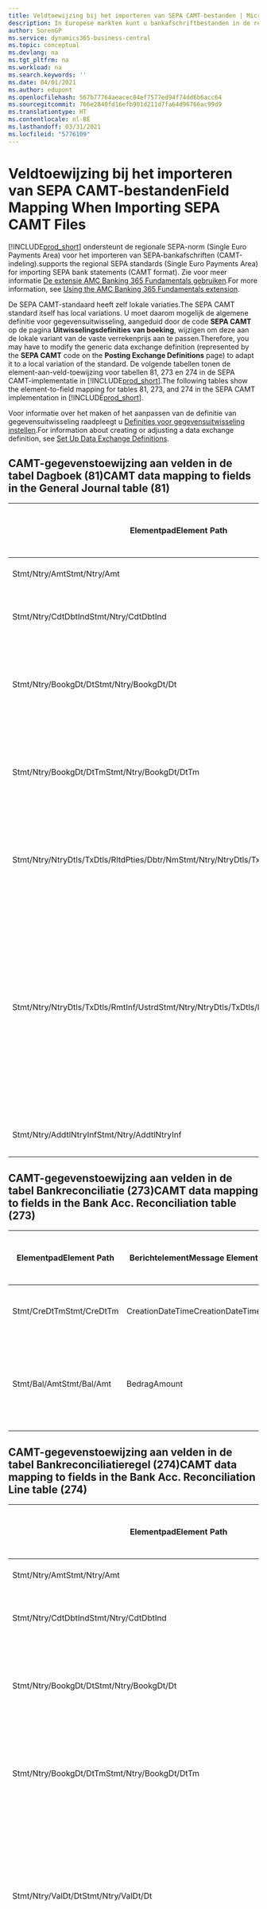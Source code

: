 ```yaml
---
title: Veldtoewijzing bij het importeren van SEPA CAMT-bestanden | Microsoft Docs
description: In Europese markten kunt u bankafschriftbestanden in de regionale SEPA-norm (Single Euro Payments Area) importeren.
author: SorenGP
ms.service: dynamics365-business-central
ms.topic: conceptual
ms.devlang: na
ms.tgt_pltfrm: na
ms.workload: na
ms.search.keywords: ''
ms.date: 04/01/2021
ms.author: edupont
ms.openlocfilehash: 567b77764aeacec84ef7577ed94f74dd6b6acc64
ms.sourcegitcommit: 766e2840fd16efb901d211d7fa64d96766ac99d9
ms.translationtype: HT
ms.contentlocale: nl-BE
ms.lasthandoff: 03/31/2021
ms.locfileid: "5776109"
---
```

# <a name="field-mapping-when-importing-sepa-camt-files"></a><span data-ttu-id="64500-103">Veldtoewijzing bij het importeren van SEPA CAMT-bestanden</span><span class="sxs-lookup"><span data-stu-id="64500-103">Field Mapping When Importing SEPA CAMT Files</span></span>
[!INCLUDE[prod_short](includes/prod_short.md)] <span data-ttu-id="64500-104">ondersteunt de regionale SEPA-norm (Single Euro Payments Area) voor het importeren van SEPA-bankafschriften (CAMT-indeling).</span><span class="sxs-lookup"><span data-stu-id="64500-104">supports the regional SEPA standards (Single Euro Payments Area) for importing SEPA bank statements (CAMT format).</span></span> <span data-ttu-id="64500-105">Zie voor meer informatie [De extensie AMC Banking 365 Fundamentals gebruiken](ui-extensions-amc-banking.md).</span><span class="sxs-lookup"><span data-stu-id="64500-105">For more information, see [Using the AMC Banking 365 Fundamentals extension](ui-extensions-amc-banking.md).</span></span>  

 <span data-ttu-id="64500-106">De SEPA CAMT-standaard heeft zelf lokale variaties.</span><span class="sxs-lookup"><span data-stu-id="64500-106">The SEPA CAMT standard itself has local variations.</span></span> <span data-ttu-id="64500-107">U moet daarom mogelijk de algemene definitie voor gegevensuitwisseling, aangeduid door de code **SEPA CAMT** op de pagina **Uitwisselingsdefinities van boeking**, wijzigen om deze aan de lokale variant van de vaste verrekenprijs aan te passen.</span><span class="sxs-lookup"><span data-stu-id="64500-107">Therefore, you may have to modify the generic data exchange definition (represented by the **SEPA CAMT** code on the **Posting Exchange Definitions** page) to adapt it to a local variation of the standard.</span></span> <span data-ttu-id="64500-108">De volgende tabellen tonen de element-aan-veld-toewijzing voor tabellen 81, 273 en 274 in de SEPA CAMT-implementatie in [!INCLUDE[prod_short](includes/prod_short.md)].</span><span class="sxs-lookup"><span data-stu-id="64500-108">The following tables show the element-to-field mapping for tables 81, 273, and 274 in the SEPA CAMT implementation in [!INCLUDE[prod_short](includes/prod_short.md)].</span></span>  

 <span data-ttu-id="64500-109">Voor informatie over het maken of het aanpassen van de definitie van gegevensuitwisseling raadpleegt u [Definities voor gegevensuitwisseling instellen](across-how-to-set-up-data-exchange-definitions.md).</span><span class="sxs-lookup"><span data-stu-id="64500-109">For information about creating or adjusting a data exchange definition, see [Set Up Data Exchange Definitions](across-how-to-set-up-data-exchange-definitions.md).</span></span>  

## <a name="camt-data-mapping-to-fields-in-the-general-journal-table-81"></a><span data-ttu-id="64500-110">CAMT-gegevenstoewijzing aan velden in de tabel Dagboek (81)</span><span class="sxs-lookup"><span data-stu-id="64500-110">CAMT data mapping to fields in the General Journal table (81)</span></span>  

|<span data-ttu-id="64500-111">Elementpad</span><span class="sxs-lookup"><span data-stu-id="64500-111">Element Path</span></span>|<span data-ttu-id="64500-112">Berichtelement</span><span class="sxs-lookup"><span data-stu-id="64500-112">Message Element</span></span>|<span data-ttu-id="64500-113">Gegevenssoort</span><span class="sxs-lookup"><span data-stu-id="64500-113">Data Type</span></span>|<span data-ttu-id="64500-114">Omschrijving</span><span class="sxs-lookup"><span data-stu-id="64500-114">Description</span></span>|<span data-ttu-id="64500-115">Identificatie voor een negatief teken</span><span class="sxs-lookup"><span data-stu-id="64500-115">Negative-Sign Identifier</span></span>|<span data-ttu-id="64500-116">Veldnr.</span><span class="sxs-lookup"><span data-stu-id="64500-116">Field No.</span></span>|<span data-ttu-id="64500-117">Veldnaam</span><span class="sxs-lookup"><span data-stu-id="64500-117">Field Name</span></span>|  
|------------------|---------------------|---------------|-----------------|-------------------------------|---------------|----------------|  
|<span data-ttu-id="64500-118">Stmt/Ntry/Amt</span><span class="sxs-lookup"><span data-stu-id="64500-118">Stmt/Ntry/Amt</span></span>|<span data-ttu-id="64500-119">Bedrag</span><span class="sxs-lookup"><span data-stu-id="64500-119">Amount</span></span>|<span data-ttu-id="64500-120">Decimaal</span><span class="sxs-lookup"><span data-stu-id="64500-120">Decimal</span></span>|<span data-ttu-id="64500-121">Het geldbedrag in de kaspost</span><span class="sxs-lookup"><span data-stu-id="64500-121">The amount of money in the cash entry</span></span>||<span data-ttu-id="64500-122">13</span><span class="sxs-lookup"><span data-stu-id="64500-122">13</span></span>|<span data-ttu-id="64500-123">Bedrag</span><span class="sxs-lookup"><span data-stu-id="64500-123">Amount</span></span>|  
|<span data-ttu-id="64500-124">Stmt/Ntry/CdtDbtInd</span><span class="sxs-lookup"><span data-stu-id="64500-124">Stmt/Ntry/CdtDbtInd</span></span>|<span data-ttu-id="64500-125">CreditDebitIndicator</span><span class="sxs-lookup"><span data-stu-id="64500-125">CreditDebitIndicator</span></span>|<span data-ttu-id="64500-126">Tekst</span><span class="sxs-lookup"><span data-stu-id="64500-126">Text</span></span>|<span data-ttu-id="64500-127">Geeft aan of de post een credit- of een debetpost is</span><span class="sxs-lookup"><span data-stu-id="64500-127">Indicates whether the entry is a credit or a debit entry</span></span>|<span data-ttu-id="64500-128">DBIT</span><span class="sxs-lookup"><span data-stu-id="64500-128">DBIT</span></span>|<span data-ttu-id="64500-129">13</span><span class="sxs-lookup"><span data-stu-id="64500-129">13</span></span>|<span data-ttu-id="64500-130">Bedrag</span><span class="sxs-lookup"><span data-stu-id="64500-130">Amount</span></span>|  
|<span data-ttu-id="64500-131">Stmt/Ntry/BookgDt/Dt</span><span class="sxs-lookup"><span data-stu-id="64500-131">Stmt/Ntry/BookgDt/Dt</span></span>|<span data-ttu-id="64500-132">Datum</span><span class="sxs-lookup"><span data-stu-id="64500-132">Date</span></span>|<span data-ttu-id="64500-133">Datum</span><span class="sxs-lookup"><span data-stu-id="64500-133">Date</span></span>|<span data-ttu-id="64500-134">De datum waarop een post wordt geboekt naar een rekening in de boeken van de rekeningservice</span><span class="sxs-lookup"><span data-stu-id="64500-134">The date when an entry is posted to an account on the account servicer's books</span></span>||<span data-ttu-id="64500-135">5</span><span class="sxs-lookup"><span data-stu-id="64500-135">5</span></span>|<span data-ttu-id="64500-136">Boekingsdatum</span><span class="sxs-lookup"><span data-stu-id="64500-136">Posting Date</span></span>|  
|<span data-ttu-id="64500-137">Stmt/Ntry/BookgDt/DtTm</span><span class="sxs-lookup"><span data-stu-id="64500-137">Stmt/Ntry/BookgDt/DtTm</span></span>|<span data-ttu-id="64500-138">DateTime</span><span class="sxs-lookup"><span data-stu-id="64500-138">DateTime</span></span>|<span data-ttu-id="64500-139">DateTime</span><span class="sxs-lookup"><span data-stu-id="64500-139">DateTime</span></span>|<span data-ttu-id="64500-140">De datum en tijd waarop een post wordt geboekt naar een rekening in de boeken van de rekeningservice</span><span class="sxs-lookup"><span data-stu-id="64500-140">The date and time when an entry is posted to an account on the account servicer's books</span></span>||<span data-ttu-id="64500-141">5</span><span class="sxs-lookup"><span data-stu-id="64500-141">5</span></span>|<span data-ttu-id="64500-142">Boekingsdatum</span><span class="sxs-lookup"><span data-stu-id="64500-142">Posting Date</span></span>|  
|<span data-ttu-id="64500-143">Stmt/Ntry/NtryDtls/TxDtls/RltdPties/Dbtr/Nm</span><span class="sxs-lookup"><span data-stu-id="64500-143">Stmt/Ntry/NtryDtls/TxDtls/RltdPties/Dbtr/Nm</span></span>|<span data-ttu-id="64500-144">Naam</span><span class="sxs-lookup"><span data-stu-id="64500-144">Name</span></span>|<span data-ttu-id="64500-145">Tekst</span><span class="sxs-lookup"><span data-stu-id="64500-145">Text</span></span>|<span data-ttu-id="64500-146">De naam van de partij die een geldbedrag is verschuldigd aan de (uiteindelijke) incassant</span><span class="sxs-lookup"><span data-stu-id="64500-146">The name of the party that owes an amount of money to the (ultimate) creditor</span></span>||<span data-ttu-id="64500-147">1221</span><span class="sxs-lookup"><span data-stu-id="64500-147">1221</span></span>|<span data-ttu-id="64500-148">Informatie over betaler</span><span class="sxs-lookup"><span data-stu-id="64500-148">Payer Information</span></span>|  
|<span data-ttu-id="64500-149">Stmt/Ntry/NtryDtls/TxDtls/RmtInf/Ustrd</span><span class="sxs-lookup"><span data-stu-id="64500-149">Stmt/Ntry/NtryDtls/TxDtls/RmtInf/Ustrd</span></span>|<span data-ttu-id="64500-150">Ongestructureerd</span><span class="sxs-lookup"><span data-stu-id="64500-150">Unstructured</span></span>|<span data-ttu-id="64500-151">Tekst</span><span class="sxs-lookup"><span data-stu-id="64500-151">Text</span></span>|<span data-ttu-id="64500-152">Informatie die wordt verschaft om de afstemming/reconciliatie mogelijk te maken van een post met de artikelen die de betaling wordt geacht te vereffenen, zoals commerciële facturen in een vorderingsysteem, in een ongestructureerde vorm</span><span class="sxs-lookup"><span data-stu-id="64500-152">Information supplied to enable the matching/reconciliation of an entry with the items that the payment is intended to settle, such as commercial invoices in an accounts-receivable system, in an unstructured form</span></span>||<span data-ttu-id="64500-153">8</span><span class="sxs-lookup"><span data-stu-id="64500-153">8</span></span>|<span data-ttu-id="64500-154">Omschrijving</span><span class="sxs-lookup"><span data-stu-id="64500-154">Description</span></span>|  
|<span data-ttu-id="64500-155">Stmt/Ntry/AddtlNtryInf</span><span class="sxs-lookup"><span data-stu-id="64500-155">Stmt/Ntry/AddtlNtryInf</span></span>|<span data-ttu-id="64500-156">AdditionalEntryInformation</span><span class="sxs-lookup"><span data-stu-id="64500-156">AdditionalEntryInformation</span></span>|<span data-ttu-id="64500-157">Tekst</span><span class="sxs-lookup"><span data-stu-id="64500-157">Text</span></span>|<span data-ttu-id="64500-158">Extra informatie over de invoer</span><span class="sxs-lookup"><span data-stu-id="64500-158">Additional information about the entry</span></span>||<span data-ttu-id="64500-159">1222</span><span class="sxs-lookup"><span data-stu-id="64500-159">1222</span></span>|<span data-ttu-id="64500-160">Transactie-informatie</span><span class="sxs-lookup"><span data-stu-id="64500-160">Transaction Information</span></span>|  

## <a name="camt-data-mapping-to-fields-in-the-bank-acc-reconciliation-table-273"></a><span data-ttu-id="64500-161">CAMT-gegevenstoewijzing aan velden in de tabel Bankreconciliatie (273)</span><span class="sxs-lookup"><span data-stu-id="64500-161">CAMT data mapping to fields in the Bank Acc. Reconciliation table (273)</span></span>  

|<span data-ttu-id="64500-162">Elementpad</span><span class="sxs-lookup"><span data-stu-id="64500-162">Element Path</span></span>|<span data-ttu-id="64500-163">Berichtelement</span><span class="sxs-lookup"><span data-stu-id="64500-163">Message Element</span></span>|<span data-ttu-id="64500-164">Gegevenssoort</span><span class="sxs-lookup"><span data-stu-id="64500-164">Data Type</span></span>|<span data-ttu-id="64500-165">Omschrijving</span><span class="sxs-lookup"><span data-stu-id="64500-165">Description</span></span>|<span data-ttu-id="64500-166">Identificatie voor een negatief teken</span><span class="sxs-lookup"><span data-stu-id="64500-166">Negative-Sign Identifier</span></span>|<span data-ttu-id="64500-167">Veldnr.</span><span class="sxs-lookup"><span data-stu-id="64500-167">Field No.</span></span>|<span data-ttu-id="64500-168">Veldnaam</span><span class="sxs-lookup"><span data-stu-id="64500-168">Field Name</span></span>|  
|------------------|---------------------|---------------|-----------------|-------------------------------|---------------|----------------|  
|<span data-ttu-id="64500-169">Stmt/CreDtTm</span><span class="sxs-lookup"><span data-stu-id="64500-169">Stmt/CreDtTm</span></span>|<span data-ttu-id="64500-170">CreationDateTime</span><span class="sxs-lookup"><span data-stu-id="64500-170">CreationDateTime</span></span>|<span data-ttu-id="64500-171">Datum</span><span class="sxs-lookup"><span data-stu-id="64500-171">Date</span></span>|<span data-ttu-id="64500-172">De datum en tijd waarop het bericht is gemaakt.</span><span class="sxs-lookup"><span data-stu-id="64500-172">The date and time when the message was created</span></span>||<span data-ttu-id="64500-173">3</span><span class="sxs-lookup"><span data-stu-id="64500-173">3</span></span>|<span data-ttu-id="64500-174">Afschriftdatum</span><span class="sxs-lookup"><span data-stu-id="64500-174">Statement Date</span></span>|  
|<span data-ttu-id="64500-175">Stmt/Bal/Amt</span><span class="sxs-lookup"><span data-stu-id="64500-175">Stmt/Bal/Amt</span></span>|<span data-ttu-id="64500-176">Bedrag</span><span class="sxs-lookup"><span data-stu-id="64500-176">Amount</span></span>|<span data-ttu-id="64500-177">Decimaal</span><span class="sxs-lookup"><span data-stu-id="64500-177">Decimal</span></span>|<span data-ttu-id="64500-178">Het bedrag dat resulteert uit de tot een nettowaarde teruggebrachte bedragen voor alle debet- en creditposten</span><span class="sxs-lookup"><span data-stu-id="64500-178">The amount resulting from the netted amounts for all debit and credit entries</span></span>||<span data-ttu-id="64500-179">4</span><span class="sxs-lookup"><span data-stu-id="64500-179">4</span></span>|<span data-ttu-id="64500-180">Eindsaldo afschrift</span><span class="sxs-lookup"><span data-stu-id="64500-180">Statement Ending Balance</span></span>|  

## <a name="camt-data-mapping-to-fields-in-the-bank-acc-reconciliation-line-table-274"></a><span data-ttu-id="64500-181">CAMT-gegevenstoewijzing aan velden in de tabel Bankreconciliatieregel (274)</span><span class="sxs-lookup"><span data-stu-id="64500-181">CAMT data mapping to fields in the Bank Acc. Reconciliation Line table (274)</span></span>  

|<span data-ttu-id="64500-182">Elementpad</span><span class="sxs-lookup"><span data-stu-id="64500-182">Element Path</span></span>|<span data-ttu-id="64500-183">Berichtelement</span><span class="sxs-lookup"><span data-stu-id="64500-183">Message Element</span></span>|<span data-ttu-id="64500-184">Gegevenssoort</span><span class="sxs-lookup"><span data-stu-id="64500-184">Data Type</span></span>|<span data-ttu-id="64500-185">Omschrijving</span><span class="sxs-lookup"><span data-stu-id="64500-185">Description</span></span>|<span data-ttu-id="64500-186">Identificatie voor een negatief teken</span><span class="sxs-lookup"><span data-stu-id="64500-186">Negative-Sign Identifier</span></span>|<span data-ttu-id="64500-187">Veldnr.</span><span class="sxs-lookup"><span data-stu-id="64500-187">Field No.</span></span>|<span data-ttu-id="64500-188">Veldnaam</span><span class="sxs-lookup"><span data-stu-id="64500-188">Field Name</span></span>|  
|------------------|---------------------|---------------|-----------------|-------------------------------|---------------|----------------|  
|<span data-ttu-id="64500-189">Stmt/Ntry/Amt</span><span class="sxs-lookup"><span data-stu-id="64500-189">Stmt/Ntry/Amt</span></span>|<span data-ttu-id="64500-190">Bedrag</span><span class="sxs-lookup"><span data-stu-id="64500-190">Amount</span></span>|<span data-ttu-id="64500-191">Decimaal</span><span class="sxs-lookup"><span data-stu-id="64500-191">Decimal</span></span>|<span data-ttu-id="64500-192">Het geldbedrag in de kaspost</span><span class="sxs-lookup"><span data-stu-id="64500-192">The amount of money in the cash entry</span></span>||<span data-ttu-id="64500-193">7</span><span class="sxs-lookup"><span data-stu-id="64500-193">7</span></span>|<span data-ttu-id="64500-194">Afschrifttotaal</span><span class="sxs-lookup"><span data-stu-id="64500-194">Statement Amount</span></span>|  
|<span data-ttu-id="64500-195">Stmt/Ntry/CdtDbtInd</span><span class="sxs-lookup"><span data-stu-id="64500-195">Stmt/Ntry/CdtDbtInd</span></span>|<span data-ttu-id="64500-196">CreditDebitIndicator</span><span class="sxs-lookup"><span data-stu-id="64500-196">CreditDebitIndicator</span></span>|<span data-ttu-id="64500-197">Tekst</span><span class="sxs-lookup"><span data-stu-id="64500-197">Text</span></span>|<span data-ttu-id="64500-198">Geeft aan of de post een credit- of een debetpost is</span><span class="sxs-lookup"><span data-stu-id="64500-198">Indicates whether the entry is a credit or a debit entry</span></span>|<span data-ttu-id="64500-199">DBIT</span><span class="sxs-lookup"><span data-stu-id="64500-199">DBIT</span></span>|<span data-ttu-id="64500-200">7</span><span class="sxs-lookup"><span data-stu-id="64500-200">7</span></span>|<span data-ttu-id="64500-201">Afschrifttotaal</span><span class="sxs-lookup"><span data-stu-id="64500-201">Statement Amount</span></span>|  
|<span data-ttu-id="64500-202">Stmt/Ntry/BookgDt/Dt</span><span class="sxs-lookup"><span data-stu-id="64500-202">Stmt/Ntry/BookgDt/Dt</span></span>|<span data-ttu-id="64500-203">Datum</span><span class="sxs-lookup"><span data-stu-id="64500-203">Date</span></span>|<span data-ttu-id="64500-204">Datum</span><span class="sxs-lookup"><span data-stu-id="64500-204">Date</span></span>|<span data-ttu-id="64500-205">De datum waarop een post wordt geboekt naar een rekening in de boeken van de rekeningservice</span><span class="sxs-lookup"><span data-stu-id="64500-205">The date when an entry is posted to an account on the account servicer's books</span></span>||<span data-ttu-id="64500-206">5</span><span class="sxs-lookup"><span data-stu-id="64500-206">5</span></span>|<span data-ttu-id="64500-207">Transactiedatum</span><span class="sxs-lookup"><span data-stu-id="64500-207">Transaction Date</span></span>|  
|<span data-ttu-id="64500-208">Stmt/Ntry/BookgDt/DtTm</span><span class="sxs-lookup"><span data-stu-id="64500-208">Stmt/Ntry/BookgDt/DtTm</span></span>|<span data-ttu-id="64500-209">DateTime</span><span class="sxs-lookup"><span data-stu-id="64500-209">DateTime</span></span>|<span data-ttu-id="64500-210">DateTime</span><span class="sxs-lookup"><span data-stu-id="64500-210">DateTime</span></span>|<span data-ttu-id="64500-211">De datum en tijd waarop een post wordt geboekt naar een rekening in de boeken van de rekeningservice</span><span class="sxs-lookup"><span data-stu-id="64500-211">The date and time when an entry is posted to an account on the account servicer's books</span></span>||<span data-ttu-id="64500-212">5</span><span class="sxs-lookup"><span data-stu-id="64500-212">5</span></span>|<span data-ttu-id="64500-213">Transactiedatum</span><span class="sxs-lookup"><span data-stu-id="64500-213">Transaction Date</span></span>|  
|<span data-ttu-id="64500-214">Stmt/Ntry/ValDt/Dt</span><span class="sxs-lookup"><span data-stu-id="64500-214">Stmt/Ntry/ValDt/Dt</span></span>|<span data-ttu-id="64500-215">Datum</span><span class="sxs-lookup"><span data-stu-id="64500-215">Date</span></span>|<span data-ttu-id="64500-216">Datum</span><span class="sxs-lookup"><span data-stu-id="64500-216">Date</span></span>|<span data-ttu-id="64500-217">De datum waarop activa beschikbaar worden voor de rekeninghouder in het geval van een creditpost, of niet meer beschikbaar zijn voor de rekeninghouder in het geval van een debetpost</span><span class="sxs-lookup"><span data-stu-id="64500-217">The date when assets become available to the account owner in case of a credit entry, or cease to be available to the account owner in case of a debit entry</span></span>||<span data-ttu-id="64500-218">12</span><span class="sxs-lookup"><span data-stu-id="64500-218">12</span></span>|<span data-ttu-id="64500-219">Waardedatum</span><span class="sxs-lookup"><span data-stu-id="64500-219">Value Date</span></span>|  
|<span data-ttu-id="64500-220">Stmt/Ntry/ValDt/DtTm</span><span class="sxs-lookup"><span data-stu-id="64500-220">Stmt/Ntry/ValDt/DtTm</span></span>|<span data-ttu-id="64500-221">DateTime</span><span class="sxs-lookup"><span data-stu-id="64500-221">DateTime</span></span>|<span data-ttu-id="64500-222">DateTime</span><span class="sxs-lookup"><span data-stu-id="64500-222">DateTime</span></span>|<span data-ttu-id="64500-223">De datum en tijd waarop activa beschikbaar worden voor de rekeninghouder in het geval van een creditpost, of niet meer beschikbaar zijn voor de rekeninghouder in het geval van een debetpost</span><span class="sxs-lookup"><span data-stu-id="64500-223">The date and time when assets become available to the account owner in case of a credit entry, or cease to be available to the account owner in case of a debit entry</span></span>||<span data-ttu-id="64500-224">12</span><span class="sxs-lookup"><span data-stu-id="64500-224">12</span></span>|<span data-ttu-id="64500-225">Waardedatum</span><span class="sxs-lookup"><span data-stu-id="64500-225">Value Date</span></span>|  
|<span data-ttu-id="64500-226">Stmt/Ntry/NtryDtls/TxDtls/RltdPties/Dbtr/Nm</span><span class="sxs-lookup"><span data-stu-id="64500-226">Stmt/Ntry/NtryDtls/TxDtls/RltdPties/Dbtr/Nm</span></span>|<span data-ttu-id="64500-227">Naam</span><span class="sxs-lookup"><span data-stu-id="64500-227">Name</span></span>|<span data-ttu-id="64500-228">Tekst</span><span class="sxs-lookup"><span data-stu-id="64500-228">Text</span></span>|<span data-ttu-id="64500-229">De naam van de partij die een geldbedrag is verschuldigd aan de (uiteindelijke) incassant</span><span class="sxs-lookup"><span data-stu-id="64500-229">The name of the party that owes an amount of money to the (ultimate) creditor</span></span>||<span data-ttu-id="64500-230">15</span><span class="sxs-lookup"><span data-stu-id="64500-230">15</span></span>|<span data-ttu-id="64500-231">Informatie over betaler</span><span class="sxs-lookup"><span data-stu-id="64500-231">Payer Information</span></span>|  
|<span data-ttu-id="64500-232">Stmt/Ntry/NtryDtls/TxDtls/RmtInf/Ustrd</span><span class="sxs-lookup"><span data-stu-id="64500-232">Stmt/Ntry/NtryDtls/TxDtls/RmtInf/Ustrd</span></span>|<span data-ttu-id="64500-233">Ongestructureerd</span><span class="sxs-lookup"><span data-stu-id="64500-233">Unstructured</span></span>|<span data-ttu-id="64500-234">Tekst</span><span class="sxs-lookup"><span data-stu-id="64500-234">Text</span></span>|<span data-ttu-id="64500-235">Informatie die wordt verschaft om de afstemming/reconciliatie mogelijk te maken van een post met de artikelen die de betaling wordt geacht te vereffenen, zoals commerciële facturen in een vorderingsysteem, in een ongestructureerde vorm</span><span class="sxs-lookup"><span data-stu-id="64500-235">Information supplied to enable the matching/reconciliation of an entry with the items that the payment is intended to settle, such as commercial invoices in an accounts-receivable system, in an unstructured form</span></span>||<span data-ttu-id="64500-236">6</span><span class="sxs-lookup"><span data-stu-id="64500-236">6</span></span>|<span data-ttu-id="64500-237">Omschrijving</span><span class="sxs-lookup"><span data-stu-id="64500-237">Description</span></span>|  
|<span data-ttu-id="64500-238">Stmt/Ntry/AddtlNtryInf</span><span class="sxs-lookup"><span data-stu-id="64500-238">Stmt/Ntry/AddtlNtryInf</span></span>|<span data-ttu-id="64500-239">AdditionalEntryInformation</span><span class="sxs-lookup"><span data-stu-id="64500-239">AdditionalEntryInformation</span></span>|<span data-ttu-id="64500-240">Tekst</span><span class="sxs-lookup"><span data-stu-id="64500-240">Text</span></span>|<span data-ttu-id="64500-241">Extra informatie over de invoer</span><span class="sxs-lookup"><span data-stu-id="64500-241">Additional information about the entry</span></span>||<span data-ttu-id="64500-242">16</span><span class="sxs-lookup"><span data-stu-id="64500-242">16</span></span>|<span data-ttu-id="64500-243">Transactie-informatie</span><span class="sxs-lookup"><span data-stu-id="64500-243">Transaction Information</span></span>|  

 <span data-ttu-id="64500-244">Elementen in het knooppunt **Ntry** die worden geïmporteerd in [!INCLUDE[prod_short](includes/prod_short.md)] maar niet aan velden worden toegewezen, worden opgeslagen in de tabel **Kolomdef. boekingsuitwisseling**.</span><span class="sxs-lookup"><span data-stu-id="64500-244">Elements in the **Ntry** node that are imported into [!INCLUDE[prod_short](includes/prod_short.md)] but not mapped to any fields are stored in the **Posting Exch. Column Def** table.</span></span> <span data-ttu-id="64500-245">Gebruikers kunnen deze elementen vanuit de pagina's **Betalingsreconciliatiedagboek**, **Betalingsvereffening** en **Bankreconciliatie** weergeven door de actie **Details bankrekeningafschriftregel** te kiezen.</span><span class="sxs-lookup"><span data-stu-id="64500-245">Users can view these elements from the **Payment Reconciliation Journal**, **Payment Application**, and **Bank Acc. Reconciliation** pages by choosing the **Bank Statement Line Details** action.</span></span> <span data-ttu-id="64500-246">Zie voor meer informatie [Betalingen vereffenen met automatische vereffening](receivables-how-reconcile-payments-auto-application.md).</span><span class="sxs-lookup"><span data-stu-id="64500-246">For more information, see [Reconcile Payments Using Automatic Application](receivables-how-reconcile-payments-auto-application.md).</span></span>

> [!IMPORTANT]
> <span data-ttu-id="64500-247">Bij het importeren van CAMT-bankafschriften, verwacht [!INCLUDE[prod_short](includes/prod_short.md)] dat elke transactie uniek is, wat betekent dat het veld **Transactie-id** dat afkomstig is van de tag *Stmt/Ntry/NtryDtls/TxDtls/Refs/EndToEndId* in het CAMT-bestand, uniek moet zijn binnen de openstaande bankrekeningreconciliatie.</span><span class="sxs-lookup"><span data-stu-id="64500-247">In an import of CAMT bank statements, [!INCLUDE[prod_short](includes/prod_short.md)] expects each transaction to be unique, which means that the **Transaction ID** field that comes from the *Stmt/Ntry/NtryDtls/TxDtls/Refs/EndToEndId* tag in the CAMT file, must be unique within the open bank account reconciliation.</span></span> <span data-ttu-id="64500-248">Als de informatie niet aanwezig is, negeert [!INCLUDE[prod_short](includes/prod_short.md)] de betaling.</span><span class="sxs-lookup"><span data-stu-id="64500-248">If the information is not present, [!INCLUDE[prod_short](includes/prod_short.md)] ignores the payment.</span></span> <span data-ttu-id="64500-249">Als een eerdere bankafstemming op dezelfde bankrekening is geboekt met dezelfde transactie-id als bij de huidige import, wordt de huidige transactie niet automatisch gereconcilieerd, maar kan deze nog steeds worden geïmporteerd.</span><span class="sxs-lookup"><span data-stu-id="64500-249">If an earlier bank reconciliation on the same bank account was posted with the same transaction ID as on the current import, the current transaction will not automatically reconcile but can still be imported.</span></span>

## <a name="see-also"></a><span data-ttu-id="64500-250">Zie ook</span><span class="sxs-lookup"><span data-stu-id="64500-250">See Also</span></span>  
[<span data-ttu-id="64500-251">Gegevensuitwisseling instellen</span><span class="sxs-lookup"><span data-stu-id="64500-251">Setting Up Data Exchange</span></span>](across-set-up-data-exchange.md)  
[<span data-ttu-id="64500-252">Gegevens elektronisch uitwisselen</span><span class="sxs-lookup"><span data-stu-id="64500-252">Exchanging Data Electronically</span></span>](across-data-exchange.md)  
<span data-ttu-id="64500-253">[De AMC Banking 365 Fundamentals-extensie gebruiken](ui-extensions-amc-banking.md) </span><span class="sxs-lookup"><span data-stu-id="64500-253">[Using the AMC Banking 365 Fundamentals extension](ui-extensions-amc-banking.md) </span></span>  
[<span data-ttu-id="64500-254">Gebruik XML-schema's om definities voor gegevensuitwisseling voor te bereiden</span><span class="sxs-lookup"><span data-stu-id="64500-254">Use XML Schemas to Prepare Data Exchange Definitions</span></span>](across-how-to-use-xml-schemas-to-prepare-data-exchange-definitions.md)  
[<span data-ttu-id="64500-255">Betalingen reconciliëren met automatische vereffening</span><span class="sxs-lookup"><span data-stu-id="64500-255">Reconcile Payments Using Automatic Application</span></span>](receivables-how-reconcile-payments-auto-application.md)  


[!INCLUDE[footer-include](includes/footer-banner.md)]